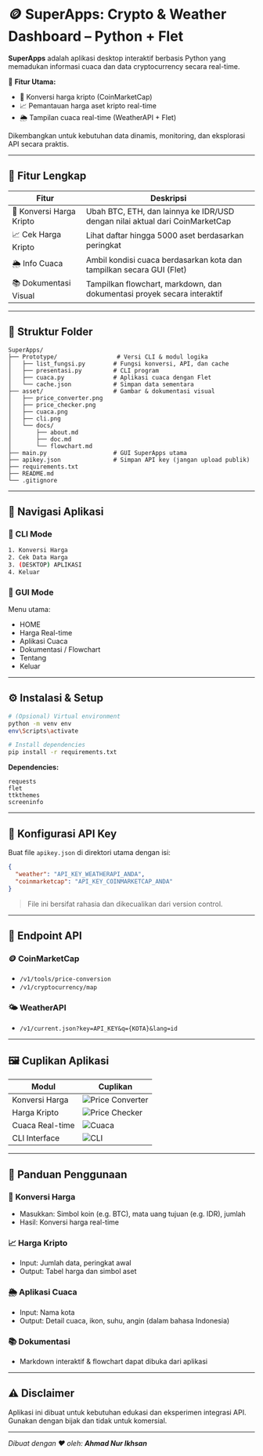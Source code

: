 # 🪙 SuperApps: Crypto & Weather Dashboard – Python + Flet

**SuperApps** adalah aplikasi desktop interaktif berbasis Python yang memadukan informasi cuaca dan data cryptocurrency secara real-time.

🔹 **Fitur Utama:**

* 🔄 Konversi harga kripto (CoinMarketCap)
* 📈 Pemantauan harga aset kripto real-time
* 🌦️ Tampilan cuaca real-time (WeatherAPI + Flet)

Dikembangkan untuk kebutuhan data dinamis, monitoring, dan eksplorasi API secara praktis.

---

## 🚀 Fitur Lengkap

| Fitur                    | Deskripsi                                                                    |
| ------------------------ | ---------------------------------------------------------------------------- |
| 🔄 Konversi Harga Kripto | Ubah BTC, ETH, dan lainnya ke IDR/USD dengan nilai aktual dari CoinMarketCap |
| 📈 Cek Harga Kripto      | Lihat daftar hingga 5000 aset berdasarkan peringkat                          |
| 🌦️ Info Cuaca           | Ambil kondisi cuaca berdasarkan kota dan tampilkan secara GUI (Flet)         |
| 📚 Dokumentasi Visual    | Tampilkan flowchart, markdown, dan dokumentasi proyek secara interaktif      |

---

## 📁 Struktur Folder

```
SuperApps/
├── Prototype/                 # Versi CLI & modul logika
│   ├── list_fungsi.py        # Fungsi konversi, API, dan cache
│   ├── presentasi.py         # CLI program
│   ├── cuaca.py              # Aplikasi cuaca dengan Flet
│   └── cache.json            # Simpan data sementara
├── asset/                    # Gambar & dokumentasi visual
│   ├── price_converter.png
│   ├── price_checker.png
│   ├── cuaca.png
│   ├── cli.png
│   └── docs/
│       ├── about.md
│       ├── doc.md
│       └── flowchart.md
├── main.py                   # GUI SuperApps utama
├── apikey.json               # Simpan API key (jangan upload publik)
├── requirements.txt
├── README.md
└── .gitignore
```

---

## 🧭 Navigasi Aplikasi

### 🔹 CLI Mode

```bash
1. Konversi Harga
2. Cek Data Harga
3. (DESKTOP) APLIKASI
4. Keluar
```

### 🔹 GUI Mode

Menu utama:

* HOME
* Harga Real-time
* Aplikasi Cuaca
* Dokumentasi / Flowchart
* Tentang
* Keluar

---

## ⚙️ Instalasi & Setup

```bash
# (Opsional) Virtual environment
python -m venv env
env\Scripts\activate

# Install dependencies
pip install -r requirements.txt
```

**Dependencies:**

```
requests
flet
ttkthemes
screeninfo
```

---

## 🔐 Konfigurasi API Key

Buat file `apikey.json` di direktori utama dengan isi:

```json
{
  "weather": "API_KEY_WEATHERAPI_ANDA",
  "coinmarketcap": "API_KEY_COINMARKETCAP_ANDA"
}
```

> File ini bersifat rahasia dan dikecualikan dari version control.

---

## 🔗 Endpoint API

### 🪙 CoinMarketCap

* `/v1/tools/price-conversion`
* `/v1/cryptocurrency/map`

### 🌤️ WeatherAPI

* `/v1/current.json?key=API_KEY&q={KOTA}&lang=id`

---

## 🖼️ Cuplikan Aplikasi

| Modul           | Cuplikan                                      |
| --------------- | --------------------------------------------- |
| Konversi Harga  | ![Price Converter](asset/price_converter.png) |
| Harga Kripto    | ![Price Checker](asset/price_checker.png)     |
| Cuaca Real-time | ![Cuaca](asset/cuaca.png)                     |
| CLI Interface   | ![CLI](asset/cli.png)                         |

---

## 🧪 Panduan Penggunaan

### 🔄 Konversi Harga

* Masukkan: Simbol koin (e.g. BTC), mata uang tujuan (e.g. IDR), jumlah
* Hasil: Konversi harga real-time

### 📈 Harga Kripto

* Input: Jumlah data, peringkat awal
* Output: Tabel harga dan simbol aset

### 🌦️ Aplikasi Cuaca

* Input: Nama kota
* Output: Detail cuaca, ikon, suhu, angin (dalam bahasa Indonesia)

### 📚 Dokumentasi

* Markdown interaktif & flowchart dapat dibuka dari aplikasi

---

## ⚠️ Disclaimer

Aplikasi ini dibuat untuk kebutuhan edukasi dan eksperimen integrasi API. Gunakan dengan bijak dan tidak untuk komersial.

---

*Dibuat dengan ❤️ oleh: **Ahmad Nur Ikhsan***